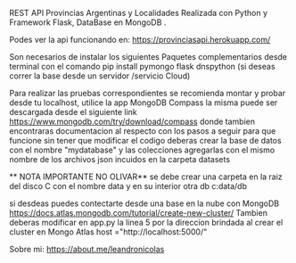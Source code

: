 REST API Provincias Argentinas y Localidades
Realizada con Python y Framework Flask,  DataBase en MongoDB .

Podes ver la api funcionando en:
https://provinciasapi.herokuapp.com/


Son necesarios de instalar los siguientes Paquetes complementarios
desde terminal con el comando pip install 
pymongo 
flask
dnspython (si deseas correr la base desde un servidor /servicio Cloud)

Para realizar las pruebas correspondientes  se recomienda montar y probar desde tu localhost,
utilice la app MongoDB Compass la misma puede ser descargada desde el siguiente link 
https://www.mongodb.com/try/download/compass
donde tambien encontraras documentacion al respecto con los pasos a seguir
para que funcione sin tener que modificar el codigo deberas crear 
la base de datos con el nombre "mydatabase"
y las colecciones agregarlas con el mismo nombre de los archivos json incuidos en la carpeta datasets

** NOTA IMPORTANTE NO OLIVAR**
se debe crear una carpeta en la raiz del disco C con el nombre data y en su interior otra db
c:data/db

si desdeas puedes contectarte desde una base en la nube con MongoDB
https://docs.atlas.mongodb.com/tutorial/create-new-cluster/ 
Tambien deberas modificar en app.py  la linea 5 por la direccion brindada al crear el cluster en Mongo Atlas
host ="http://localhost:5000/"





Sobre mi:
https://about.me/leandronicolas




